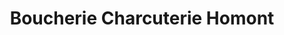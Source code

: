 ---
title: "Boucherie Charcuterie Homont"
url: /fontaine-la-mallet/boucherie-charcuterie-homont/
shop: boucherie
---